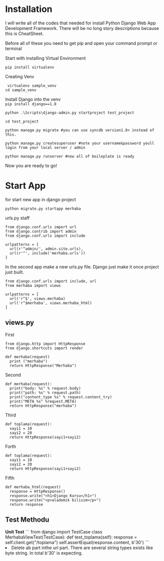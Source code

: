 <h1>Installation</h1>

I will write all of the codes that needed for install Python Django Web App Development Framework. There will be no long story descriptions because this is CheatSheet.

Before all of these you need to get pip and open your command prompt or terminal

Start with installing Virtual Environment<br/>

`pip install virtualenv`
<br/>

Creating Venv

`
virtualenv sample_venv`<br/>
`cd sample_venv`<br/>

Install Django into the venv<br/>
`pip install django==1.8`

```
python .\Scripts\django-admin.py startproject test_project

cd test_project

python manage.py migrate #you can use syncdb version1.8< instead of this.

python manage.py createsuperuser #note your username&password youll login from your local server / admin

python manage.py runserver #now all of boileplate is ready

```
Now you are ready to go!

<h1>Start App</h1>

for start new app in django project

`python migrate.py startapp merhaba`

urls.py staff
```
from django.conf.urls import url
from django.contrib import admin
from django.conf.urls import include

urlpatterns = [ 
  url(r'^admin/', admin.site.urls),
  url(r'^', include('merhaba.urls'))
]
```
In the second app make a new urls.py file. Django just make it once project just built.

```
from django.conf.urls import include, url 
from merhaba import views

urlpatterns = [
  url('r^$', views.merhaba)
  url('r^$merhaba', views.merhaba_html)
]
```
<h2>views.py</h2> 
First

```
from django.http import HttpResponse
from django.shortcuts import render

def merhaba(request)
  print ("merhaba")
  return HttpResponse("Merhaba")
```
Second
```
def merhaba(request):
  print("body: %s" % request.body)
  print("path: %s" % request.path)
  print("content_type %s" % request.content_try)
  print("META %s" %request.META)
  return HttpResponse("merhaba")
```
Third
```
def toplama(request):
  sayi1 = 10
  sayi2 = 20
  return HttpResponse(sayi1+sayi2)
```
Forth

```
def toplama(request):
  sayi1 = 10
  sayi2 = 20
  return HttpResponse(sayi1+sayi2)
```
Fifth
```
def merhaba_html(request)
  response = HttpResponse()
  response.write("<h1>Django Kursu</h1>")
  response.write("<p>alademik bilisim</p>")
  return response
```

<h2>Test Methodu</h2>
<strong>Unit Test</strong>
```
from django import TestCase
class MerhabaViewTest(TestCase):
def test_toplama(self):
  response = self.client.get("/toplama")
  self.assertEqual(response.content, b'30')
```
<li>Delete ab part inthe url part. There are several string types exists like byte string. In total b'30' is expecting.</li>
  
